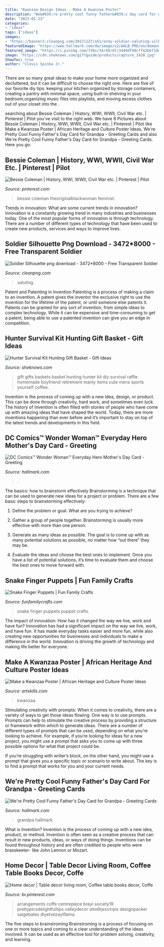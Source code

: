```yaml
---
title: "Kwanzaa Design Ideas - Make A Kwanzaa Poster"
description: "We&#039;re pretty cool funny father&#039;s day card for grandpa"
date: "2023-01-23"
categories:
- "ideas"
tags: ["ideas"]
images:
- "https://banner2.cleanpng.com/20171127/a51/army-soldier-saluting-silhouette-png-clip-art-image-5a1c5e81326e52.3529066715118086412066.jpg"
featuredImage: "https://www.hallmark.com/dw/image/v2/AALB_PRD/on/demandware.static/-/Sites-hallmark-master/default/dwe0a2f104/images/finished-goods/Classic-Wonder-Woman-Everyday-Hero-Mothers-Day-Card_459IEM1009_01.jpg?sw=1920"
featured_image: "https://i.pinimg.com/736x/34/49/df/3449df49cff42b6f1de2f1661073ca6e.jpg"
image: "https://cdn.sheknows.com/giftguide/products/capture_1420.jpg"
ShowToc: true
author: "Clovis Spinka Jr."
---
```



There are so many great ideas to make your home more organized and decluttered, but it can be difficult to choose the right one. Here are five of our favorite diy tips: keeping your kitchen organized by storage containers, creating a pantry with minimal space, using built-in shelving in your bedroom,organizing music files into playlists, and moving excess clothes out of your closet into the .

	

		
searching about Bessie Coleman | History, WWI, WWII, Civil War etc. | Pinterest | Pilot you've visit to the right web. We have 8 Pictures about Bessie Coleman | History, WWI, WWII, Civil War etc. | Pinterest | Pilot like Make a Kwanzaa Poster | African Heritage and Culture Poster Ideas, We&#039;re Pretty Cool Funny Father&#039;s Day Card for Grandpa - Greeting Cards and also We&#039;re Pretty Cool Funny Father&#039;s Day Card for Grandpa - Greeting Cards. Here you go:
		
    
## Bessie Coleman | History, WWI, WWII, Civil War Etc. | Pinterest | Pilot

<img loading=lazy src="https://s-media-cache-ak0.pinimg.com/736x/9c/79/f2/9c79f2224701b2a6dee78eed55132e65.jpg" onerror="this.onerror=null;this.src='https://tse2.mm.bing.net/th?id=OIP.1meXf_4CkXt8ajp3ZKhjTwHaHa&amp;pid=15.1';" alt="Bessie Coleman | History, WWI, WWII, Civil War etc. | Pinterest | Pilot">

_Source: pinterest.com_

>bessie coleman theoriginalblackwoman feminist. 

	

Trends in innovation: What are some current trends in innovation?
Innovation is a constantly growing trend in many industries and businesses today. One of the most popular forms of innovation is through technology. There are a number of different types of technology that have been used to create new products, services and ways to improve lives.

    
## Soldier Silhouette Png Download - 3472*8000 - Free Transparent Soldier

<img loading=lazy src="https://banner2.cleanpng.com/20171127/a51/army-soldier-saluting-silhouette-png-clip-art-image-5a1c5e81326e52.3529066715118086412066.jpg" onerror="this.onerror=null;this.src='https://tse3.mm.bing.net/th?id=OIP.DPcSLjxIv2V1SVbqNQ7K1gHaMW&amp;pid=15.1';" alt="Soldier Silhouette png download - 3472*8000 - Free Transparent Soldier">

_Source: cleanpng.com_

>saluting. 

	

Patent and Patenting in Invention
Patenting is a process of making a claim to an invention. A patent gives the inventor the exclusive right to use the invention for the lifetime of the patent, or until someone else patents it. Patents can be granted for any sort of invention, from simple ideas to complex technology. While it can be expensive and time-consuming to get a patent, being able to use a patented invention can give you an edge in competition.

    
## Hunter Survival Kit Hunting Gift Basket - Gift Ideas

<img loading=lazy src="https://cdn.sheknows.com/giftguide/products/capture_1420.jpg" onerror="this.onerror=null;this.src='https://tse2.mm.bing.net/th?id=OIP.OK-n1PhGdETVIXPCL0FnKQHaHa&amp;pid=15.1';" alt="Hunter Survival Kit Hunting Gift Basket - Gift Ideas">

_Source: sheknows.com_

>gift gifts baskets basket hunting hunter kit diy survival raffle homemade boyfriend retirement manly items cute mens sports yourself coffee. 

	

Invention is the process of coming up with a new idea, design, or product. This can be done through creativity, hard work, and sometimes even luck. The history of Invention is often filled with stories of people who have come up with amazing ideas that have shaped the world. Today, there are more inventions happening than ever before and it’s important to stay on top of the latest trends and developments in this field.

    
## DC Comics™ Wonder Woman™ Everyday Hero Mother&#039;s Day Card - Greeting

<img loading=lazy src="https://www.hallmark.com/dw/image/v2/AALB_PRD/on/demandware.static/-/Sites-hallmark-master/default/dwe0a2f104/images/finished-goods/Classic-Wonder-Woman-Everyday-Hero-Mothers-Day-Card_459IEM1009_01.jpg?sw=1920" onerror="this.onerror=null;this.src='https://tse2.mm.bing.net/th?id=OIP.bQhiSfdrxFfoEL-ux5ztsgHaHa&amp;pid=15.1';" alt="DC Comics™ Wonder Woman™ Everyday Hero Mother&#039;s Day Card - Greeting">

_Source: hallmark.com_

>. 

	

The basics: how to brainstorm effectively
Brainstorming is a technique that can be used to generate new ideas for a project or problem. There are a few basic steps to brainstorming effectively:
1. Define the problem or goal. What are you trying to achieve?

2. Gather a group of people together. Brainstorming is usually more effective with more than one person.

3. Generate as many ideas as possible. The goal is to come up with as many potential solutions as possible, no matter how “out there” they may be.

4. Evaluate the ideas and choose the best ones to implement. Once you have a list of potential solutions, it’s time to evaluate them and choose the best ones to move forward with.

    
## Snake Finger Puppets | Fun Family Crafts

<img loading=lazy src="https://funfamilycrafts.com/wp-content/uploads/2013/06/snake-finger-puppets.jpg" onerror="this.onerror=null;this.src='https://tse4.mm.bing.net/th?id=OIP.CxW6BoSfPx7Umh09--7PqAHaJ4&amp;pid=15.1';" alt="Snake Finger Puppets | Fun Family Crafts">

_Source: funfamilycrafts.com_

>snake finger puppets puppet crafts. 

	

The impact of innovation: How has it changed the way we live, work and have fun?
Innovation has had a significant impact on the way we live, work, and have fun. It has made everyday tasks easier and more fun, while also creating new opportunities for businesses and individuals to make a difference in the world. Innovation is driving the growth of technology and making life better for everyone.

    
## Make A Kwanzaa Poster | African Heritage And Culture Poster Ideas

<img loading=lazy src="https://www.artskills.com/UploadedPosterImages/Posters/Zoom/114976.jpg" onerror="this.onerror=null;this.src='https://tse3.mm.bing.net/th?id=OIP.y7S795lx1u4y-zYFGQq5qAHaJY&amp;pid=15.1';" alt="Make a Kwanzaa Poster | African Heritage and Culture Poster Ideas">

_Source: artskills.com_

>kwanzaa. 

	

Stimulating creativity with prompts:
When it comes to creativity, there are a variety of ways to get those ideas flowing. One way is to use prompts. Prompts can help to stimulate the creative process by providing a structure or framework within which to generate ideas.
There are a number of different types of prompts that can be used, depending on what you’re looking to achieve. For example, if you’re looking for ideas for a new project, you might use a prompt that asks you to come up with three possible options for what that project could be.

If you’re struggling with writer’s block, on the other hand, you might use a prompt that gives you a specific topic or scenario to write about. The key is to find a prompt that works for you and your current needs.

    
## We&#039;re Pretty Cool Funny Father&#039;s Day Card For Grandpa - Greeting Cards

<img loading=lazy src="https://www.hallmark.com/dw/image/v2/AALB_PRD/on/demandware.static/-/Sites-hallmark-master/default/dw73769f24/images/finished-goods/Bird-Cool-Grandpa-Funny-Fathers-Day-Card_459FD7276_04.jpg?sw=1920" onerror="this.onerror=null;this.src='https://tse4.mm.bing.net/th?id=OIP.WWlzxDIrlYQ5-sCNC-vz6gHaHa&amp;pid=15.1';" alt="We&#039;re Pretty Cool Funny Father&#039;s Day Card for Grandpa - Greeting Cards">

_Source: hallmark.com_

>grandpa hallmark. 

	

What is Invention?
Invention is the process of coming up with a new idea, product, or method. Invention is often seen as a creative process that can result in new products, ideas, or ways of doing things. Inventions can be found throughout history and are often credited to people who were brasskeeter- like John Lennon or Mozart.

    
## Home Decor | Table Decor Living Room, Coffee Table Books Decor, Coffe

<img loading=lazy src="https://i.pinimg.com/736x/34/49/df/3449df49cff42b6f1de2f1661073ca6e.jpg" onerror="this.onerror=null;this.src='https://tse4.mm.bing.net/th?id=OIP.Y7E2orr23zXwWzggo-fwxgHaJ4&amp;pid=15.1';" alt="Home decor | Table decor living room, Coffee table books decor, Coffe">

_Source: br.pinterest.com_

>arrangements coffe centrepiece breyi society19 prettypicsdelightfultips valleydecor αποθηκεύτηκε designpacker saigebates diyetvezayiflama. 

	

The five steps to brainstroming
Brainstroming is a process of focusing on one or more topics and coming to a clear understanding of the ideas involved. It can be used as an effective tool for problem solving, creativity, and learning.

